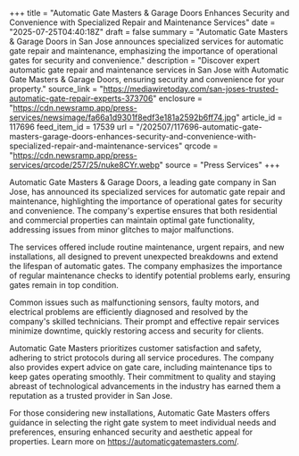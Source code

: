 +++
title = "Automatic Gate Masters & Garage Doors Enhances Security and Convenience with Specialized Repair and Maintenance Services"
date = "2025-07-25T04:40:18Z"
draft = false
summary = "Automatic Gate Masters & Garage Doors in San Jose announces specialized services for automatic gate repair and maintenance, emphasizing the importance of operational gates for security and convenience."
description = "Discover expert automatic gate repair and maintenance services in San Jose with Automatic Gate Masters & Garage Doors, ensuring security and convenience for your property."
source_link = "https://mediawiretoday.com/san-joses-trusted-automatic-gate-repair-experts-373706"
enclosure = "https://cdn.newsramp.app/press-services/newsimage/fa66a1d9301f8edf3e181a2592b6ff74.jpg"
article_id = 117696
feed_item_id = 17539
url = "/202507/117696-automatic-gate-masters-garage-doors-enhances-security-and-convenience-with-specialized-repair-and-maintenance-services"
qrcode = "https://cdn.newsramp.app/press-services/qrcode/257/25/nuke8CYr.webp"
source = "Press Services"
+++

<p>Automatic Gate Masters & Garage Doors, a leading gate company in San Jose, has announced its specialized services for automatic gate repair and maintenance, highlighting the importance of operational gates for security and convenience. The company's expertise ensures that both residential and commercial properties can maintain optimal gate functionality, addressing issues from minor glitches to major malfunctions.</p><p>The services offered include routine maintenance, urgent repairs, and new installations, all designed to prevent unexpected breakdowns and extend the lifespan of automatic gates. The company emphasizes the importance of regular maintenance checks to identify potential problems early, ensuring gates remain in top condition.</p><p>Common issues such as malfunctioning sensors, faulty motors, and electrical problems are efficiently diagnosed and resolved by the company's skilled technicians. Their prompt and effective repair services minimize downtime, quickly restoring access and security for clients.</p><p>Automatic Gate Masters prioritizes customer satisfaction and safety, adhering to strict protocols during all service procedures. The company also provides expert advice on gate care, including maintenance tips to keep gates operating smoothly. Their commitment to quality and staying abreast of technological advancements in the industry has earned them a reputation as a trusted provider in San Jose.</p><p>For those considering new installations, Automatic Gate Masters offers guidance in selecting the right gate system to meet individual needs and preferences, ensuring enhanced security and aesthetic appeal for properties. Learn more on <a href='https://automaticgatemasters.com/' rel='nofollow' target='_blank'>https://automaticgatemasters.com/</a>.</p>